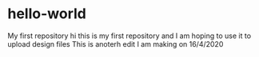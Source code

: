 # hello-world
My first repository
hi this is my first repository and I am hoping to use it to upload design files
This is anoterh edit I am making on 16/4/2020
